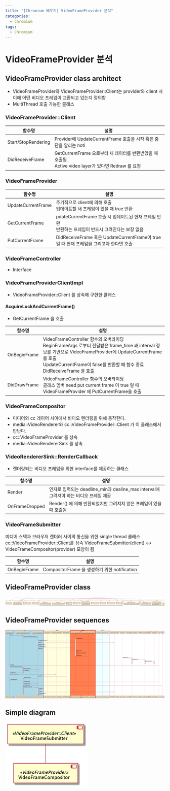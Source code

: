 ```yaml
---
title: "[Chromium 배우기] VideoFrameProvider 분석"
categories:
  - Chromium
tags:
  - Chromium
---
```


VideoFrameProvider 분석
==============

## VideoFrameProvider class architect
* VideoFrameProvider와 VideoFrameProvider::Client는 provider와 client 사이에 어떤 비디오 프레임이 교환되고 있는지 정의함
* MultiThread 호출 가능한 클래스

### VideoFrameProvider::Client
|함수명|설명|
|---|---|
|Start/StopRendering|Provider에 UpdateCurrentFrame 호출을 시작 혹은 중단을 알리는 noti|
|DidReceiveFrame|GetCurrentFrame 으로부터 새 데이터를 반환받았을 때 호출됨<br>Active video layer가 있다면 Redraw 를 요청|


### VideoFrameProvider
|함수명|설명|
|---|---|
|UpdateCurrentFrame|주기적으로 client에 의해 호출<br>업데이트할 새 프레임이 있을 때 true 반환|
|GetCurrentFrame|pdateCurrentFrame 호출 시 업데이트된 현재 프레임 반환<br>반환하는 프레임이 반드시 그려진다는 보장 없음|
|PutCurrentFrame|DidReceiveFrame 혹은 UpdateCurrentFrame이 true 일 때 현재 프레임을 그리고자 한다면 호출|


### VideoFrameController
* Interface

### VideoFrameProviderClientImpl
* VideoFrameProvider::Client 를 상속해 구현한 클래스

#### AcquireLockAndCurrentFrame()
* GetCurrentFrame 을 호출

|함수명|설명|
|---|---|
|OnBeginFrame|VideoFrameController 함수의 오버라이딩<br>BeginFrameArgs 로부터 전달받은 frame_time 과 interval 정보를 기반으로 VideoFrameProvider에 UpdateCurrentFrame 를 호출<br>UpdateCurrentFrame이 false를 반환할 때 함수 종료<br>DidReceiveFrame 을 호출|
|DidDrawFrame|VideoFrameController 함수의 오버라이딩<br>클래스 멤버 need put current frame 이 true 일 때 VideoFrameProvider 에 PutCurrentFrame을 호출|


### VideoFrameCompositor
* 미디어와 cc 레이어 사이에서 비디오 렌더링을 위해 동작한다.
* media::VideoRenderer와 cc::VideoFrameProvider::Client 가 이 클래스에서 만난다.
* cc::VideoFrameProvider 를 상속
* media::VideoRendererSink 를 상속


### VideoRendererSink::RenderCallback
* 렌더링되는 비디오 프레임을 위한 interface를 제공하는 클래스

|함수명|설명|
|---|---|
|Render|인자로 입력되는 deadline_min과 dealine_max interval에 그려져야 하는 비디오 프레임 제공|
|OnFrameDropped|Render() 에 의해 반환되었지만 그려지지 않은 프레임이 있을 때 호출됨|


### VideoFrameSubmitter
미디어 스택과 브라우저 렌더러 사이의 통신을 위한 single thread 클래스
cc::VideoFrameProvider::Client를 상속
VideoFrameSubmitter(client) <-> VideoFrameCompositor(provider) 모양이 됨

|함수명|설명|
|---|---|
|OnBeginFrame|CompositorFrame 을 생성하기 위한 notification|



## VideoFrameProvider class
![class_diagram](/assets/img/chromium/img/video_frame_provider_class.png)

## VideoFrameProvider sequences
![sequence_diagram](/assets/img/chromium/img/video_frame_provider_sequence.png)


## Simple diagram
![overall_diagram](/assets/img/chromium/img/video_frame_provider_overall.png)
